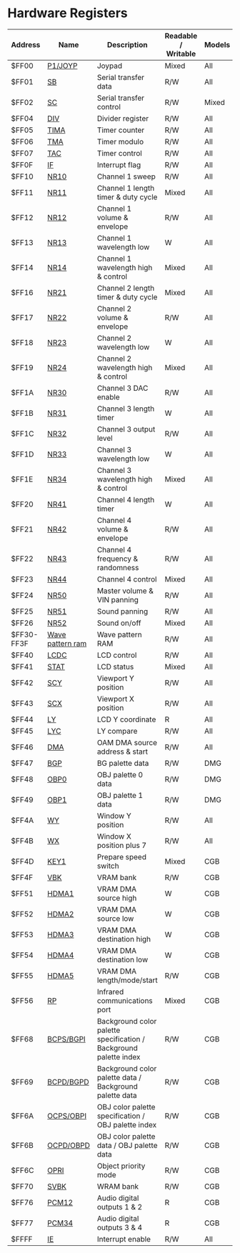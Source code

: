 
# Hardware Registers

Address    | Name               | Description                                                       | Readable / Writable | Models
:----------|--------------------|-------------------------------------------------------------------|---------------------|-------
$FF00      | [P1/JOYP]          | Joypad                                                            | Mixed               | All
$FF01      | [SB]               | Serial transfer data                                              | R/W                 | All
$FF02      | [SC]               | Serial transfer control                                           | R/W                 | Mixed
$FF04      | [DIV]              | Divider register                                                  | R/W                 | All
$FF05      | [TIMA]             | Timer counter                                                     | R/W                 | All
$FF06      | [TMA]              | Timer modulo                                                      | R/W                 | All
$FF07      | [TAC]              | Timer control                                                     | R/W                 | All
$FF0F      | [IF]               | Interrupt flag                                                    | R/W                 | All
$FF10      | [NR10]             | Channel 1 sweep                                                   | R/W                 | All
$FF11      | [NR11]             | Channel 1 length timer & duty cycle                               | Mixed               | All
$FF12      | [NR12]             | Channel 1 volume & envelope                                       | R/W                 | All
$FF13      | [NR13]             | Channel 1 wavelength low                                          | W                   | All
$FF14      | [NR14]             | Channel 1 wavelength high & control                               | Mixed               | All
$FF16      | [NR21]             | Channel 2 length timer & duty cycle                               | Mixed               | All
$FF17      | [NR22]             | Channel 2 volume & envelope                                       | R/W                 | All
$FF18      | [NR23]             | Channel 2 wavelength low                                          | W                   | All
$FF19      | [NR24]             | Channel 2 wavelength high & control                               | Mixed               | All
$FF1A      | [NR30]             | Channel 3 DAC enable                                              | R/W                 | All
$FF1B      | [NR31]             | Channel 3 length timer                                            | W                   | All
$FF1C      | [NR32]             | Channel 3 output level                                            | R/W                 | All
$FF1D      | [NR33]             | Channel 3 wavelength low                                          | W                   | All
$FF1E      | [NR34]             | Channel 3 wavelength high & control                               | Mixed               | All
$FF20      | [NR41]             | Channel 4 length timer                                            | W                   | All
$FF21      | [NR42]             | Channel 4 volume & envelope                                       | R/W                 | All
$FF22      | [NR43]             | Channel 4 frequency & randomness                                  | R/W                 | All
$FF23      | [NR44]             | Channel 4 control                                                 | Mixed               | All
$FF24      | [NR50]             | Master volume & VIN panning                                       | R/W                 | All
$FF25      | [NR51]             | Sound panning                                                     | R/W                 | All
$FF26      | [NR52]             | Sound on/off                                                      | Mixed               | All
$FF30-FF3F | [Wave pattern ram] | Wave pattern RAM                                                  | R/W                 | All
$FF40      | [LCDC]             | LCD control                                                       | R/W                 | All
$FF41      | [STAT]             | LCD status                                                        | Mixed               | All
$FF42      | [SCY]              | Viewport Y position                                               | R/W                 | All
$FF43      | [SCX]              | Viewport X position                                               | R/W                 | All
$FF44      | [LY]               | LCD Y coordinate                                                  | R                   | All
$FF45      | [LYC]              | LY compare                                                        | R/W                 | All
$FF46      | [DMA]              | OAM DMA source address & start                                    | R/W                 | All
$FF47      | [BGP]              | BG palette data                                                   | R/W                 | DMG
$FF48      | [OBP0]             | OBJ palette 0 data                                                | R/W                 | DMG
$FF49      | [OBP1]             | OBJ palette 1 data                                                | R/W                 | DMG
$FF4A      | [WY]               | Window Y position                                                 | R/W                 | All
$FF4B      | [WX]               | Window X position plus 7                                          | R/W                 | All
$FF4D      | [KEY1]             | Prepare speed switch                                              | Mixed               | CGB
$FF4F      | [VBK]              | VRAM bank                                                         | R/W                 | CGB
$FF51      | [HDMA1]            | VRAM DMA source high                                              | W                   | CGB
$FF52      | [HDMA2]            | VRAM DMA source low                                               | W                   | CGB
$FF53      | [HDMA3]            | VRAM DMA destination high                                         | W                   | CGB
$FF54      | [HDMA4]            | VRAM DMA destination low                                          | W                   | CGB
$FF55      | [HDMA5]            | VRAM DMA length/mode/start                                        | R/W                 | CGB
$FF56      | [RP]               | Infrared communications port                                      | Mixed               | CGB
$FF68      | [BCPS/BGPI]        | Background color palette specification / Background palette index | R/W                 | CGB
$FF69      | [BCPD/BGPD]        | Background color palette data / Background palette data           | R/W                 | CGB
$FF6A      | [OCPS/OBPI]        | OBJ color palette specification / OBJ palette index               | R/W                 | CGB
$FF6B      | [OCPD/OBPD]        | OBJ color palette data / OBJ palette data                         | R/W                 | CGB
$FF6C      | [OPRI]             | Object priority mode                                              | R/W                 | CGB
$FF70      | [SVBK]             | WRAM bank                                                         | R/W                 | CGB
$FF76      | [PCM12]            | Audio digital outputs 1 & 2                                       | R                   | CGB
$FF77      | [PCM34]            | Audio digital outputs 3 & 4                                       | R                   | CGB
$FFFF      | [IE]               | Interrupt enable                                                  | R/W                 | All

[P1/JOYP]: <#FF00 — P1/JOYP: Joypad>
[SB]: <#FF01 — SB: Serial transfer data>
[SC]: <#FF02 — SC: Serial transfer control>
[DIV]: <#FF04 — DIV: Divider register>
[TIMA]: <#FF05 — TIMA: Timer counter>
[TMA]: <#FF06 — TMA: Timer modulo>
[TAC]: <#FF07 — TAC: Timer control>
[IF]: <#FF0F — IF: Interrupt flag>
[NR10]: <#FF10 — NR10: Channel 1 sweep>
[NR11]: <#FF11 — NR11: Channel 1 length timer & duty cycle>
[NR12]: <#FF12 — NR12: Channel 1 volume & envelope>
[NR13]: <#FF13 — NR13: Channel 1 wavelength low \[write-only\]>
[NR14]: <#FF14 — NR14: Channel 1 wavelength high & control>
[NR21]: <#Sound Channel 2 — Pulse>
[NR22]: <#Sound Channel 2 — Pulse>
[NR23]: <#Sound Channel 2 — Pulse>
[NR24]: <#Sound Channel 2 — Pulse>
[NR30]: <#FF1A — NR30: Channel 3 DAC enable>
[NR31]: <#FF1B — NR31: Channel 3 length timer \[write-only\]>
[NR32]: <#FF1C — NR32: Channel 3 output level>
[NR33]: <#FF1D — NR33: Channel 3 wavelength low \[write-only\]>
[NR34]: <#FF1E — NR34: Channel 3 wavelength high & control>
[NR41]: <#FF20 — NR41: Channel 4 length timer \[write-only\]>
[NR42]: <#FF21 — NR42: Channel 4 volume & envelope>
[NR43]: <#FF22 — NR43: Channel 4 frequency & randomness>
[NR44]: <#FF23 — NR44: Channel 4 control>
[NR50]: <#FF24 — NR50: Master volume & VIN panning>
[NR51]: <#FF25 — NR51: Sound panning>
[NR52]: <#FF26 — NR52: Sound on/off>
[Wave pattern RAM]: <#FF30–FF3F — Wave pattern RAM>
[LCDC]: <#FF40 — LCDC: LCD control>
[STAT]: <#FF41 — STAT: LCD status>
[SCY]: <#FF42–FF43 — SCY, SCX: Viewport Y position, X position>
[SCX]: <#FF42–FF43 — SCY, SCX: Viewport Y position, X position>
[LY]: <#FF44 — LY: LCD Y coordinate \[read-only\]>
[LYC]: <#FF45 — LYC: LY compare>
[DMA]: <#FF46 — DMA: OAM DMA source address & start>
[BGP]: <#FF47 — BGP (Non-CGB Mode only): BG palette data>
[OBP0]: <#FF48–FF49 — OBP0, OBP1 (Non-CGB Mode only): OBJ palette 0, 1 data>
[OBP1]: <#FF48–FF49 — OBP0, OBP1 (Non-CGB Mode only): OBJ palette 0, 1 data>
[WY]: <#FF4A–FF4B — WY, WX: Window Y position, X position plus 7>
[WX]: <#FF4A–FF4B — WY, WX: Window Y position, X position plus 7>
[KEY1]: <#FF4D — KEY1 (CGB Mode only): Prepare speed switch>
[VBK]: <#FF4F — VBK (CGB Mode only): VRAM bank>
[HDMA1]: <#FF51–FF52 — HDMA1, HDMA2 (CGB Mode only): VRAM DMA source (high, low) \[write-only\]>
[HDMA2]: <#FF51–FF52 — HDMA1, HDMA2 (CGB Mode only): VRAM DMA source (high, low) \[write-only\]>
[HDMA3]: <#FF53–FF54 — HDMA3, HDMA4 (CGB Mode only): VRAM DMA destination (high, low) \[write-only\]>
[HDMA4]: <#FF53–FF54 — HDMA3, HDMA4 (CGB Mode only): VRAM DMA destination (high, low) \[write-only\]>
[HDMA5]: <#FF55 — HDMA5 (CGB Mode only): VRAM DMA length/mode/start>
[RP]: <#FF56 — RP (CGB Mode only): Infrared communications port>
[BCPS/BGPI]: <#FF68 — BCPS/BGPI (CGB Mode only): Background color palette specification / Background palette index>
[BCPD/BGPD]: <#FF69 — BCPD/BGPD (CGB Mode only): Background color palette data / Background palette data>
[OCPS/OBPI]: <#FF6A–FF6B — OCPS/OBPI, OCPD/OBPD (CGB Mode only): OBJ color palette specification / OBJ palette index, OBJ color palette data / OBJ palette data>
[OCPD/OBPD]: <#FF6A–FF6B — OCPS/OBPI, OCPD/OBPD (CGB Mode only): OBJ color palette specification / OBJ palette index, OBJ color palette data / OBJ palette data>
[OPRI]: <#FF6C — OPRI (CGB Mode only): Object priority mode>
[SVBK]: <#FF70 — SVBK (CGB Mode only): WRAM bank>
[PCM12]: <#FF76 — PCM12 (CGB Mode only): Digital outputs 1 & 2 \[read-only\]>
[PCM34]: <#FF77 — PCM34 (CGB Mode only): Digital outputs 3 & 4 \[read-only\]>
[IE]: <#FFFF — IE: Interrupt enable>
